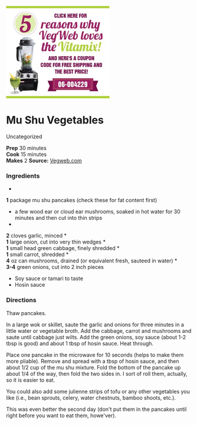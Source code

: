 ﻿

[![](./images/60466166-d2ad-44ba-91ed-c9d5849bd5e7.jpg)](http://g.adspeed.net/img/154790.1393723536.jpg)

#  Mu Shu Vegetables

Uncategorized

  
**Prep** 30 minutes  
**Cook** 15 minutes  
**Makes** 2
**Source:** [Vegweb.com](http://www.vegweb.com/recipes/mu-shu-vegetables)

###  Ingredients

  *  
**1** package mu shu pancakes (check these for fat content first)
  * a few wood ear or cloud ear mushrooms, soaked in hot water for 30 minutes and then cut into thin strips
  *   
**2** cloves garlic, minced
  *   
**1** large onion, cut into very thin wedges
  *   
**1** small head green cabbage, finely shredded
  *   
**1** small carrot, shredded
  *   
**4** oz can mushrooms, drained (or equivalent fresh, sauteed in water)
  *   
**3-4** green onions, cut into 2 inch pieces
  * Soy sauce or tamari to taste
  * Hosin sauce

###  Directions

Thaw pancakes.

In a large wok or skillet, saute the garlic and onions for three minutes in a
little water or vegetable broth. Add the cabbage, carrot and mushrooms and
saute until cabbage just wilts. Add the green onions, soy sauce (about 1-2
tbsp is good) and about 1 tbsp of hosin sauce. Heat through.

Place one pancake in the microwave for 10 seconds (helps to make them more
pliable). Remove and spread with a tbsp of hosin sauce, and then about 1/2 cup
of the mu shu mixture. Fold the bottom of the pancake up about 1/4 of the way,
then fold the two sides in. I sort of roll them, actually, so it is easier to
eat.

You could also add some julienne strips of tofu or any other vegetables you
like (i.e., bean sprouts, celery, water chestnuts, bamboo shoots, etc.).

This was even better the second day (don't put them in the pancakes until
right before you want to eat them, howe'ver).

